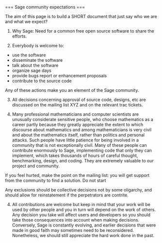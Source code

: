 === Sage community expectations ===

The aim of this page is to build a SHORT document that just say who we are and what we expect?

 1. Why Sage: Need for a common free open source software to share the efforts.

 2. Everybody is welcome to:

   * use the software
   * disseminate the software
   * talk about the software
   * organize sage days
   * provide bugs report or enhancement proposals
   * contribute to the source code

  Any of these actions make you an element of the Sage community.

 3. All decisions concerning approval of source code, designs, etc are discussed on the mailing list XYZ and on the relevant trac tickets.

 4. Many professional mathematicians and computer scientists are unusually considerate sensitive people, who choose mathematics as a career partly because they greatly appreciate the extent to which discourse about mathematics and among mathematicians is very civil and about the mathematics itself, rather than politics and personal attacks. Such people have little patience for being involved in a community that is not exceptionally civil. Many of these people can contribute enormously to Sage, implementing code that only they can implement, which takes thousands of hours of careful thought, benchmarking, design, and coding. They are extremely valuable to our project and community.

   If you feel hurted, make the point on the mailing list: you will get support from the community to find a solution. Do not start 

   Any exclusions should be collective decisions not by some oligarchy, and should allow for reinstatement if the perpetrators are contrite.

 4. All contributions are welcome but keep in mind that your work will be used by other people and you in turn will depend on the work of others. Any decision you take will affect users and developers so you should take those consequences into account when making decisions. Conversely, Sage is constantly evolving, and earlier decisions that were made in good faith may sometimes need to be reconsidered. Nonetheless, we should still appreciate the hard work done in the past.
